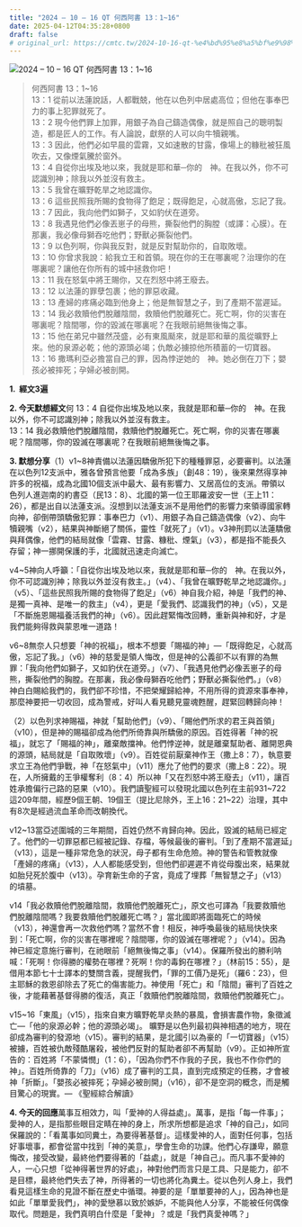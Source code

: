 ```yaml
---
title: "2024 – 10 – 16 QT 何西阿書 13：1~16"
date: 2025-04-12T04:35:28+0800
draft: false
# original_url: https://cmtc.tw/2024-10-16-qt-%e4%bd%95%e8%a5%bf%e9%98%bf%e6%9b%b8-13%ef%bc%9a116
---
```


![2024 – 10 – 16 QT 何西阿書 13：1~16](/images/qt.jpg  "2024 – 10 – 16 QT 何西阿書 13：1~16")

> 何西阿書 13：1~16  
> 13：1 從前以法蓮說話，人都戰兢，他在以色列中居處高位；但他在事奉巴力的事上犯罪就死了。  
> 13：2 現今他們罪上加罪，用銀子為自己鑄造偶像，就是照自己的聰明製造，都是匠人的工作。有人論說，獻祭的人可以向牛犢親嘴。  
> 13：3 因此，他們必如早晨的雲霧，又如速散的甘露，像場上的糠秕被狂風吹去，又像煙氣騰於窗外。  
> 13：4 自從你出埃及地以來，我就是耶和華─你的　神。在我以外，你不可認識別神；除我以外並沒有救主。  
> 13：5 我曾在曠野乾旱之地認識你。  
> 13：6 這些民照我所賜的食物得了飽足；既得飽足，心就高傲，忘記了我。  
> 13：7 因此，我向他們如獅子，又如豹伏在道旁。  
> 13：8 我遇見他們必像丟崽子的母熊，撕裂他們的胸膛（或譯：心膜）。在那裏，我必像母獅吞吃他們；野獸必撕裂他們。  
> 13：9 以色列啊，你與我反對，就是反對幫助你的，自取敗壞。  
> 13：10 你曾求我說：給我立王和首領。現在你的王在哪裏呢？治理你的在哪裏呢？讓他在你所有的城中拯救你吧！  
> 13：11 我在怒氣中將王賜你，又在烈怒中將王廢去。  
> 13：12 以法蓮的罪孽包裹；他的罪惡收藏。  
> 13：13 產婦的疼痛必臨到他身上；他是無智慧之子，到了產期不當遲延。  
> 13：14 我必救贖他們脫離陰間，救贖他們脫離死亡。死亡啊，你的災害在哪裏呢？陰間哪，你的毀滅在哪裏呢？在我眼前絕無後悔之事。  
> 13：15 他在弟兄中雖然茂盛，必有東風颳來，就是耶和華的風從曠野上來。他的泉源必乾；他的源頭必竭；仇敵必擄掠他所積蓄的一切寶器。  
> 13：16 撒瑪利亞必擔當自己的罪，因為悖逆她的　神。她必倒在刀下；嬰孩必被摔死；孕婦必被剖開。

**1.  經文3遍**

**2. 今天默想經文**何 13：4 自從你出埃及地以來，我就是耶和華─你的　神。在我以外，你不可認識別神；除我以外並沒有救主。  
13：14 我必救贖他們脫離陰間，救贖他們脫離死亡。死亡啊，你的災害在哪裏呢？陰間哪，你的毀滅在哪裏呢？在我眼前絕無後悔之事。

**3. 默想分享**（1）v1~8神責備以法蓮因驕傲所犯下的種種罪惡，必要審判。以法蓮在以色列12支派中，雅各曾預言他要「成為多族」（創48：19），後來果然得享神許多的祝福，成為北國10個支派中最大、最有影響力、又居高位的支派。帶領以色列人進迦南的約書亞（民13：8）、北國的第一位王耶羅波安一世（王上11：26），都是出自以法蓮支派。沒想到以法蓮支派不是用他們的影響力來領導國家轉向神，卻倒帶頭驕傲犯罪：事奉巴力（v1）、用銀子為自己鑄造偶像（v2）、向牛犢親嘴（v2），結果與神斷絕了關係，靈性「就死了」（v1）。v3神刑罰以法蓮驕傲與拜偶像，他們的結局就像「雲霧、甘露、糠秕、煙氣」（v3），都是指不能長久存留；神一挪開保護的手，北國就迅速走向滅亡。

v4~5神向人呼籲：「自從你出埃及地以來，我就是耶和華─你的　神。在我以外，你不可認識別神；除我以外並沒有救主。」（v4）、「我曾在曠野乾旱之地認識你。」（v5）、「這些民照我所賜的食物得了飽足」（v6）神自我介紹，神是「我們的神、是獨一真神、是唯一的救主」（v4），更是「愛我們、認識我們的神」（v5），又是「不斷施恩賜福養活我們的神」（v6）。因此趕緊悔改回轉，重新與神和好，才是我們能夠得救與蒙恩唯一道路！

v6~8無奈人只想要「神的祝福」，根本不想要「賜福的神」—「既得飽足，心就高傲，忘記了我。」（v6）神的慈愛是領人悔改，但是神的公義卻不以有罪的為無罪：「我向他們如獅子，又如豹伏在道旁。」（v7）、「我遇見他們必像丟崽子的母熊，撕裂他們的胸膛。在那裏，我必像母獅吞吃他們；野獸必撕裂他們。」（v8）神白白賜給我們的，我們卻不珍惜，不把榮耀歸給神，不用所得的資源來事奉神，那麼神要把一切收回，成為警戒，好叫人看見聽見靈魂甦醒，趕緊回轉歸向神！

（2）以色列求神賜福，神就「幫助他們」（v9）、「賜他們所求的君王與首領」（v10），但是神的賜福卻成為他們所倚靠與所驕傲的原因。百姓得著「神的祝福」，就忘了「賜福的神」，離棄敵擋神。他們悖逆神，就是離棄幫助者、離開恩典的源頭，結局就是「自取敗壞」（v9）。百姓從前厭棄神作王（撒上8：7），執意要求立王為他們爭戰，神「在怒氣中」（v11）應允了他們的要求（撒上8：22）。現在，人所擁戴的王爭權奪利（8：4）所以神「又在烈怒中將王廢去」（v11），讓百姓承擔偏行己路的惡果（v10）。我們讀聖經可以發現北國以色列在主前931~722這209年間，經歷9個王朝、19個王（提比尼除外，王上16：21~22）治理，其中有8次是經過流血革命而改朝換代。

v12~13當亞述圍城的三年期間，百姓仍然不肯歸向神。因此，毀滅的結局已經定了。他們的一切罪惡都已經被記錄、存檔，等候最後的審判。「到了產期不當遲延」（v13），這是一種非常危急的狀況，母子都有生命危險。神的警告和管教就像「產婦的疼痛」（v13），人人都能感受到，但他們卻遲遲不肯從母腹出來，結果就如胎兒死於腹中（v13）。孕育新生命的子宮，竟成了埋葬「無智慧之子」（v13）的墳墓。

v14「我必救贖他們脫離陰間，救贖他們脫離死亡」，原文也可譯為「我要救贖他們脫離陰間嗎？我要救贖他們脫離死亡嗎？」當北國即將面臨死亡的時候（v13），神還會再一次救他們嗎？當然不會！相反，神呼喚最後的結局快快來到：「死亡啊，你的災害在哪裡呢？陰間哪，你的毀滅在哪裡呢？」（v14）。因為神已經定意施行審判，在祂眼前「絕無後悔之事」（v14）。保羅所發出的勝利呐喊：「死啊！你得勝的權勢在哪裡？死啊！你的毒鉤在哪裡？」（林前15：55），是借用本節七十士譯本的雙關含義，提醒我們，「罪的工價乃是死」（羅6：23），但主耶穌的救恩卻除去了死亡的傷害能力。神使用「死亡」和「陰間」審判了百姓之後，才能藉著基督得勝的復活，真正「救贖他們脫離陰間，救贖他們脫離死亡」。

v15~16「東風」（v15），指來自東方曠野乾旱炎熱的暴風，會損害農作物，象徵滅亡—「他的泉源必幹；他的源頭必竭」。 曠野是以色列最初與神相遇的地方，現在卻成為審判的發源地（v15）。審判的結果，是北國引以為豪的「一切寶器」（v15）被擄，百姓被仇敵殘酷屠殺，被他們反對的幫助者卻不再幫助（v9）。正如神所宣告的：百姓將「不蒙憐憫」（1：6），「因為你們不作我的子民，我也不作你們的神」。百姓所倚靠的「刀」（v16）成了審判的工具，直到完成預定的任務，才會被神「折斷」。「嬰孩必被摔死；孕婦必被剖開」（v16），卻不是空洞的概念，而是觸目驚心的現實。— 《聖經綜合解讀》

**4. 今天的回應**萬事互相效力，叫「愛神的人得益處」。萬事，是指「每一件事」；愛神的人，是指那些眼目定睛在神的身上，所求所想都是追求「神的自己」，如同保羅說的：「看萬事如同糞土，為要得著基督」。這樣愛神的人，面對任何事，包括好事壞事，都會從當中找到「神的美意」，學會生命的功課。他們心存謙卑，願意悔改，接受改變，最終他們要得著的「益處」，就是「神自己」。而凡事不愛神的人，一心只想「從神得著世界的好處」，神對他們而言只是工具、只是能力，卻不是目標，最終他們失去了神，所得著的一切也將化為糞土。從以色列人身上，我們看見這樣生命的見證不斷在歷史中循環。神要的是「單單要神的人」，因為神也是如此「單單愛我們」，神的愛戀慕以致於嫉妒，不能與他人分享，不能被任何偶像取代。問題是，我們真明白什麼是「愛神」？或是「我們真愛神嗎？」